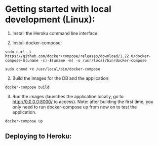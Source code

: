 # Getting started with local development (Linux):
1. Install the Heroku command line interface:

1. Install docker-compose:

`
sudo curl -L https://github.com/docker/compose/releases/download/1.22.0/docker-compose-$(uname -s)-$(uname -m) -o /usr/local/bin/docker-compose
`

`
sudo chmod +x /usr/local/bin/docker-compose
`

2. Build the images for the DB and the application:

`
docker-compose build
`

3. Run the images (launches the application locally, go to http://0.0.0.0:8000/ to access).
Note: after building the first time, you only need to run docker-compose up from now on to test the application.

`
docker-compose up
`

## Deploying to Heroku:
